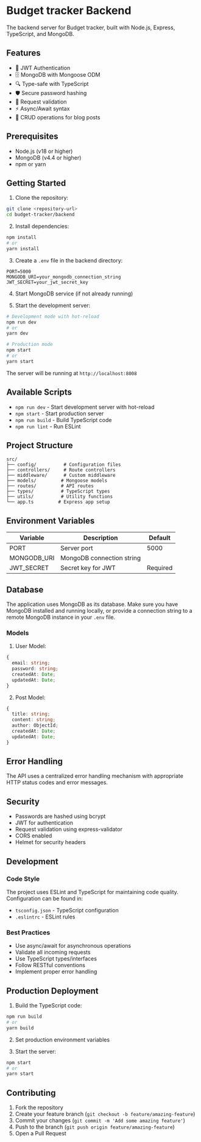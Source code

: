 # Budget tracker Backend

The backend server for Budget tracker, built with Node.js, Express, TypeScript, and MongoDB.

## Features

- 🔐 JWT Authentication
- 🗄️ MongoDB with Mongoose ODM
- 🔍 Type-safe with TypeScript
- 🛡️ Secure password hashing
- 🚦 Request validation
- ⚡ Async/Await syntax
- 📝 CRUD operations for blog posts

## Prerequisites

- Node.js (v18 or higher)
- MongoDB (v4.4 or higher)
- npm or yarn

## Getting Started

1. Clone the repository:
```bash
git clone <repository-url>
cd budget-tracker/backend
```

2. Install dependencies:
```bash
npm install
# or
yarn install
```

3. Create a `.env` file in the backend directory:
```env
PORT=5000
MONGODB_URI=your_mongodb_connection_string
JWT_SECRET=your_jwt_secret_key
```

4. Start MongoDB service (if not already running)

5. Start the development server:
```bash
# Development mode with hot-reload
npm run dev
# or
yarn dev

# Production mode
npm start
# or
yarn start
```

The server will be running at `http://localhost:8008`

## Available Scripts

- `npm run dev` - Start development server with hot-reload
- `npm start` - Start production server
- `npm run build` - Build TypeScript code
- `npm run lint` - Run ESLint

## Project Structure

```
src/
├── config/          # Configuration files
├── controllers/     # Route controllers
├── middleware/      # Custom middleware
├── models/         # Mongoose models
├── routes/         # API routes
├── types/          # TypeScript types
├── utils/          # Utility functions
└── app.ts         # Express app setup
```



## Environment Variables

| Variable | Description | Default |
|----------|-------------|---------|
| PORT | Server port | 5000 |
| MONGODB_URI | MongoDB connection string  |
| JWT_SECRET | Secret key for JWT | Required |

## Database

The application uses MongoDB as its database. Make sure you have MongoDB installed and running locally, or provide a connection string to a remote MongoDB instance in your `.env` file.

### Models

1. User Model:
```typescript
{
  email: string;
  password: string;
  createdAt: Date;
  updatedAt: Date;
}
```

2. Post Model:
```typescript
{
  title: string;
  content: string;
  author: ObjectId;
  createdAt: Date;
  updatedAt: Date;
}
```

## Error Handling

The API uses a centralized error handling mechanism with appropriate HTTP status codes and error messages.

## Security

- Passwords are hashed using bcrypt
- JWT for authentication
- Request validation using express-validator
- CORS enabled
- Helmet for security headers

## Development

### Code Style

The project uses ESLint and TypeScript for maintaining code quality. Configuration can be found in:
- `tsconfig.json` - TypeScript configuration
- `.eslintrc` - ESLint rules

### Best Practices

- Use async/await for asynchronous operations
- Validate all incoming requests
- Use TypeScript types/interfaces
- Follow RESTful conventions
- Implement proper error handling

## Production Deployment

1. Build the TypeScript code:
```bash
npm run build
# or
yarn build
```

2. Set production environment variables

3. Start the server:
```bash
npm start
# or
yarn start
```

## Contributing

1. Fork the repository
2. Create your feature branch (`git checkout -b feature/amazing-feature`)
3. Commit your changes (`git commit -m 'Add some amazing feature'`)
4. Push to the branch (`git push origin feature/amazing-feature`)
5. Open a Pull Request

